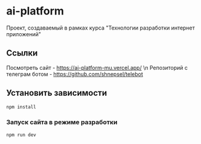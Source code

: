 # ai-platform

Проект, создаваемый в рамках курса "Технологии разработки интернет приложений"

## Ссылки
Посмотреть сайт - https://ai-platform-mu.vercel.app/ \n
Репозиторий с телеграм ботом - https://github.com/shnepsel/telebot

## Установить зависимости

```sh
npm install
```

### Запуск сайта в режиме разработки

```sh
npm run dev
```
